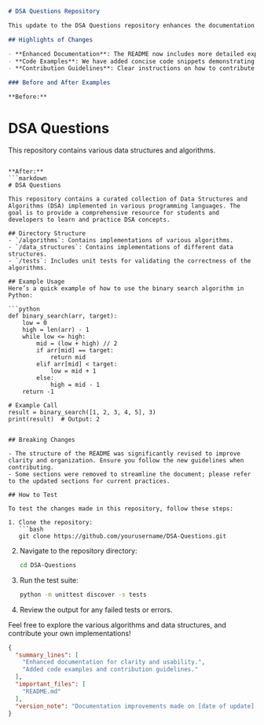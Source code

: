 ```markdown
# DSA Questions Repository

This update to the DSA Questions repository enhances the documentation within the `README.md` file. The changes aim to provide clearer guidance on how to navigate the repository, utilize the data structures and algorithms presented, and contribute effectively. By improving the clarity of the README, we hope to foster a more engaging and supportive environment for current and future contributors.

## Highlights of Changes

- **Enhanced Documentation**: The README now includes more detailed explanations of the directory structure, the purpose of the repository, and how to run the provided algorithms.
- **Code Examples**: We have added concise code snippets demonstrating the usage of algorithms, making it easier for users to understand their implementation.
- **Contribution Guidelines**: Clear instructions on how to contribute to the repository have been included, encouraging community involvement.

### Before and After Examples

**Before:**
```
# DSA Questions
This repository contains various data structures and algorithms.
```

**After:**
```markdown
# DSA Questions

This repository contains a curated collection of Data Structures and Algorithms (DSA) implemented in various programming languages. The goal is to provide a comprehensive resource for students and developers to learn and practice DSA concepts.

## Directory Structure
- `/algorithms`: Contains implementations of various algorithms.
- `/data_structures`: Contains implementations of different data structures.
- `/tests`: Includes unit tests for validating the correctness of the algorithms.

## Example Usage
Here’s a quick example of how to use the binary search algorithm in Python:

```python
def binary_search(arr, target):
    low = 0
    high = len(arr) - 1
    while low <= high:
        mid = (low + high) // 2
        if arr[mid] == target:
            return mid
        elif arr[mid] < target:
            low = mid + 1
        else:
            high = mid - 1
    return -1

# Example Call
result = binary_search([1, 2, 3, 4, 5], 3)
print(result)  # Output: 2
```
```

## Breaking Changes

- The structure of the README was significantly revised to improve clarity and organization. Ensure you follow the new guidelines when contributing.
- Some sections were removed to streamline the document; please refer to the updated sections for current practices.

## How to Test

To test the changes made in this repository, follow these steps:

1. Clone the repository:
   ```bash
   git clone https://github.com/yourusername/DSA-Questions.git
   ```
2. Navigate to the repository directory:
   ```bash
   cd DSA-Questions
   ```
3. Run the test suite:
   ```bash
   python -m unittest discover -s tests
   ```
4. Review the output for any failed tests or errors.

Feel free to explore the various algorithms and data structures, and contribute your own implementations!

```json
{
  "summary_lines": [
    "Enhanced documentation for clarity and usability.",
    "Added code examples and contribution guidelines."
  ],
  "important_files": [
    "README.md"
  ],
  "version_note": "Documentation improvements made on [date of update]."
}
```
```